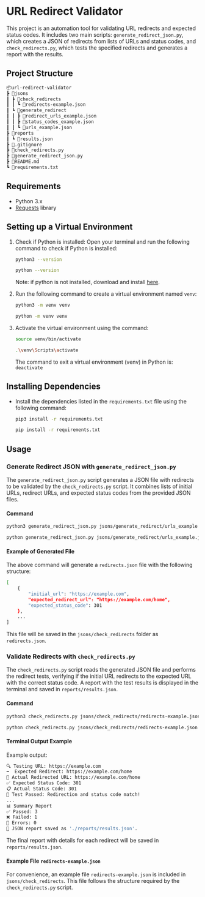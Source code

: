 # URL Redirect Validator
This project is an automation tool for validating URL redirects and expected status codes. It includes two main scripts: `generate_redirect_json.py`, which creates a JSON of redirects from lists of URLs and status codes, and `check_redirects.py`, which tests the specified redirects and generates a report with the results.

## Project Structure

```bash
📦url-redirect-validator
┣ 📂jsons
┃ ┣ 📂check_redirects
┃ ┃ ┗ 📜redirects-example.json
┃ ┗ 📂generate_redirect
┃ ┃ ┣ 📜redirect_urls_example.json
┃ ┃ ┣ 📜status_codes_example.json
┃ ┃ ┗ 📜urls_example.json
┣ 📂reports
┃ ┗ 📜results.json
┣ 📜.gitignore
┣ 📜check_redirects.py
┣ 📜generate_redirect_json.py
┣ 📜README.md
┗ 📜requirements.txt
```

## Requirements

- Python 3.x
- [Requests](https://pypi.org/project/requests/) library

## Setting up a Virtual Environment

1. Check if Python is installed: Open your terminal and run the following command to check if Python is installed:

   ```bash
   python3 --version
   ```

   ```bash
   python --version
   ```

    Note: if python is not installed, download and install [here](https://www.python.org/downloads/).

2. Run the following command to create a virtual environment named `venv`:

   ```bash
   python3 -m venv venv
   ```

   ```bash
   python -m venv venv
   ```

3. Activate the virtual environment using the command:

   ```bash
   source venv/bin/activate
   ```

   ```bash
   .\venv\Scripts\activate
   ```
    The command to exit a virtual environment (venv) in Python is: `deactivate`

## Installing Dependencies

- Install the dependencies listed in the `requirements.txt` file using the following command:

   ```bash
   pip3 install -r requirements.txt
   ```

   ```bash
   pip install -r requirements.txt
   ```

## Usage

### Generate Redirect JSON with `generate_redirect_json.py`

The `generate_redirect_json.py` script generates a JSON file with redirects to be validated by the `check_redirects.py` script. It combines lists of initial URLs, redirect URLs, and expected status codes from the provided JSON files.

#### Command

   ```bash
   python3 generate_redirect_json.py jsons/generate_redirect/urls_example.json jsons/generate_redirect/redirect_urls_example.json jsons/generate_redirect/status_codes_example.json
   ```

   ```bash
   python generate_redirect_json.py jsons/generate_redirect/urls_example.json jsons/generate_redirect/redirect_urls_example.json jsons/generate_redirect/status_codes_example.json
   ```

#### Example of Generated File

The above command will generate a `redirects.json` file with the following structure:

```bash
[
    {
        "initial_url": "https://example.com",
        "expected_redirect_url": "https://example.com/home",
        "expected_status_code": 301
    },
    ...
]
```

This file will be saved in the `jsons/check_redirects` folder as `redirects.json`.

### Validate Redirects with `check_redirects.py`

The `check_redirects.py` script reads the generated JSON file and performs the redirect tests, verifying if the initial URL redirects to the expected URL with the correct status code. A report with the test results is displayed in the terminal and saved in `reports/results.json`.

#### Command

   ```bash
   python3 check_redirects.py jsons/check_redirects/redirects-example.json
   ```

   ```bash
   python check_redirects.py jsons/check_redirects/redirects-example.json
   ```

#### Terminal Output Example

Example output:

```bash
🔍 Testing URL: https://example.com
➡️  Expected Redirect: https://example.com/home
🔄 Actual Redirected URL: https://example.com/home
✅ Expected Status Code: 301
📋 Actual Status Code: 301
🎉 Test Passed: Redirection and status code match!
...
📊 Summary Report
✅ Passed: 3
❌ Failed: 1
🚨 Errors: 0
📁 JSON report saved as './reports/results.json'.
```

The final report with details for each redirect will be saved in `reports/results.json`.

#### Example File `redirects-example.json`

For convenience, an example file `redirects-example.json` is included in `jsons/check_redirects`. This file follows the structure required by the `check_redirects.py` script.
